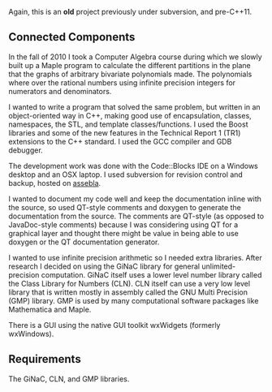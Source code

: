 Again, this is an **old** project previously under subversion, and pre-C++11.

## Connected Components

In the fall of 2010 I took a Computer Algebra course during which we slowly built up a Maple program to calculate the different partitions in the plane that the graphs of arbitrary bivariate polynomials made. The polynomials where over the rational numbers using infinite precision integers for numerators and denominators.

I wanted to write a program that solved the same problem, but written in an object-oriented way in C++, making good use of encapsulation, classes, namespaces, the STL, and template classes/functions. I used the Boost libraries and some of the new features in the Technical Report 1 (TR1) extensions to the C++ standard. I used the GCC compiler and GDB debugger.

The development work was done with the Code::Blocks IDE on a Windows desktop and an OSX laptop. I used subversion for revision control and backup, hosted on [assebla](https://www.assembla.com).

I wanted to document my code well and keep the documentation inline with the source, so used QT-style comments and doxygen to generate the documentation from the source. The comments are QT-style (as opposed to JavaDoc-style comments) because I was considering using QT for a graphical layer and thought there might be value in being able to use doxygen or the QT documentation generator.

I wanted to use infinite precision arithmetic so I needed extra libraries. After research I decided on using the GiNaC library for general unlimited-precision computation. GiNaC itself uses a lower level number library called the Class Library for Numbers (CLN). CLN itself can use a very low level library that is written mostly in assembly called the GNU Multi Precision (GMP) library. GMP is used by many computational software packages like Mathematica and Maple.

There is a GUI using the native GUI toolkit wxWidgets (formerly wxWindows).

## Requirements

The GiNaC, CLN, and GMP libraries.
